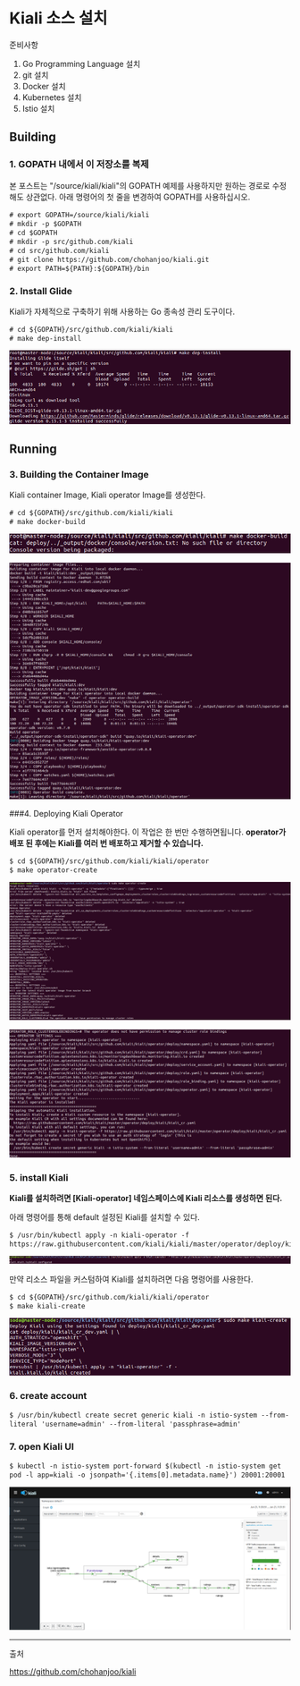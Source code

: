 # Kiali 소스 설치



준비사항

1. Go Programming Language 설치
2. git 설치
3. Docker 설치
4. Kubernetes 설치
5. Istio 설치



## Building

### 1. GOPATH 내에서 이 저장소를 복제

본 포스트는 "/source/kiali/kiali"의 GOPATH 예제를 사용하지만 원하는 경로로 수정해도 상관없다.
아래 명령어의 첫 줄을 변경하여 GOPATH를 사용하십시오.

```
# export GOPATH=/source/kiali/kiali
# mkdir -p $GOPATH
# cd $GOPATH
# mkdir -p src/github.com/kiali
# cd src/github.com/kiali
# git clone https://github.com/chohanjoo/kiali.git
# export PATH=${PATH}:${GOPATH}/bin
```



### 2. Install Glide

Kiali가 자체적으로 구축하기 위해 사용하는 Go 종속성 관리 도구이다.

```
# cd ${GOPATH}/src/github.com/kiali/kiali
# make dep-install
```



![deb-install](/assets/image/Kiali/deb-install.png)



## Running

### 3. Building the Container Image

Kiali container Image, Kiali operator Image를 생성한다. 

```
# cd ${GOPATH}/src/github.com/kiali/kiali
# make docker-build
```



![Screenshot from 2019-06-21 10-56-26](/assets/image/Kiali/docker-build_0.png)

![docker-build](/assets/image/Kiali/docker-build.png)



###4. Deploying Kiali Operator

Kiali operator를 먼저 설치해야한다.
이 작업은 한 번만 수행하면됩니다. **operator가 배포 된 후에는 Kiali를 여러 번 배포하고 제거할 수 있습니다.**

```
$ cd ${GOPATH}/src/github.com/kiali/kiali/operator
$ make operator-create
```



![operator-create](/assets/image/Kiali/operator-create.png)

![operator-create_2](/assets/image/Kiali/operator-create_2.png)



### 5. install Kiali

**Kiali를 설치하려면 [Kiali-operator] 네임스페이스에 Kiali 리소스를 생성하면 된다.**

아래 명령어를 통해 default 설정된 Kiali를 설치할 수 있다.

~~~
$ /usr/bin/kubectl apply -n kiali-operator -f https://raw.githubusercontent.com/kiali/kiali/master/operator/deploy/kiali/kiali_cr.yaml
~~~

![create-kiali-default](/assets/image/Kiali/create-kiali-default.png)

만약 리소스 파일을 커스텀하여 Kiali를 설치하려면 다음 명령어를 사용한다.

~~~
$ cd ${GOPATH}/src/github.com/kiali/kiali/operator
$ make kiali-create
~~~



![kiali-create](/assets/image/Kiali/kiali-create.png)



### 6. create account

~~~
$ /usr/bin/kubectl create secret generic kiali -n istio-system --from-literal 'username=admin' --from-literal 'passphrase=admin'
~~~



### 7. open Kiali UI

~~~
$ kubectl -n istio-system port-forward $(kubectl -n istio-system get pod -l app=kiali -o jsonpath='{.items[0].metadata.name}') 20001:20001
~~~



![kiali ui](/assets/image/Kiali/kiali_ui.png)



---

출처

https://github.com/chohanjoo/kiali
